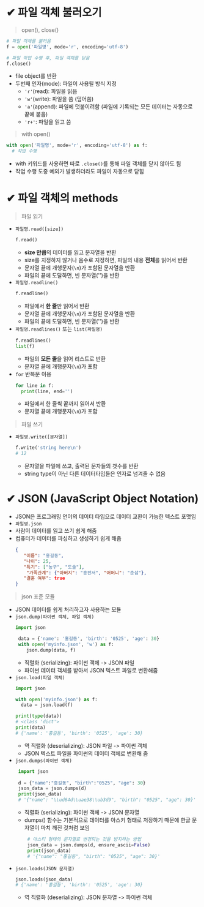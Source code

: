 # ✔ 파일 객체 불러오기
> open(), close()
```python
# 파일 객체를 불러옴
f = open('파일명', mode='r', encoding='utf-8')

# 파일 작업 수행 후, 파일 객체를 닫음
f.close()
```
- file object를 반환
- 두번째 인자(mode): 파일이 사용될 방식 지정
  - `'r'`(read): 파일을 읽음
  - `'w'`(write): 파일을 씀 (덮어씀)
  - `'a'`(append): 파일에 덧붙이려함 (파일에 기록되는 모든 데이터는 자동으로 끝에 붙음)
  - `'r+'`: 파일을 읽고 씀

> with open()
```python
with open('파일명', mode='r', encoding='utf-8') as f:
  # 작업 수행
```
- with 키워드를 사용하면 따로 `.close()`를 통해 파일 객체를 닫지 않아도 됨
- 작업 수행 도중 예외가 발생하더라도 파일이 자동으로 닫힘 



# ✔ 파일 객체의 methods
> 파일 읽기
- `파일명.read([size])`
  ```python
  f.read()
  ```
  - **size 만큼**의 데이터를 읽고 문자열을 반환
  - size를 지정하지 않거나 음수로 지정하면, 파일의 내용 **전체**를 읽어서 반환
  - 문자열 끝에 개행문자(`\n`)가 포함된 문자열을 반환
  - 파일의 끝에 도달하면, 빈 문자열('')을 반환
- `파일명.readline()`
  ```python
  f.readline()
  ```
  - 파일에서 **한 줄**만 읽어서 반환
  - 문자열 끝에 개행문자(`\n`)가 포함된 문자열을 반환
  - 파일의 끝에 도달하면, 빈 문자열('')을 반환
- `파일명.readlines()` 또는 `list(파일명)`
  ```python
  f.readlines()
  list(f)
  ```
  - 파일의 **모든 줄**을 읽어 리스트로 반환
  - 문자열 끝에 개행문자(`\n`)가 포함
- `for` 반복문 이용
  ```python
  for line in f:
    print(line, end='')
  ```
  - 파일에서 한 줄씩 꿑까지 읽어서 반환 
  - 문자열 끝에 개행문자(`\n`)가 포함

> 파일 쓰기
- `파일명.write([문자열])`
  ```python
  f.write('string here\n')
  # 12
  ```
  - 문자열을 파일에 쓰고, 출력된 문자들의 갯수를 반환
  - string type이 아닌 다른 데이터타입들은 인자로 넘겨줄 수 없음



# ✔ JSON (JavaScript Object Notation)
- JSON은 프로그래밍 언어의 데이터 타입으로 데이터 교환이 가능한 텍스트 포맷임
- `파일명.json`
- 사람이 데이터를 읽고 쓰기 쉽게 해줌
- 컴퓨터가 데이터를 파싱하고 생성하기 쉽게 해줌
  ```json
  {
     "이름": "홍길동", 
     "나이": 25, 
     "특기": ["농구", "도술"],
      "가족관계": {"아버지": "홍판서", "어머니": "춘섬"}, 
     "결혼 여부": true 
  }
  ```

> json 표준 모듈
- JSON 데이터를 쉽게 처리하고자 사용하는 모듈
- `json.dump(파이썬 객체, 파일 객체)`
  ```python
  import json

   data = {'name': '홍길동', 'birth': '0525', 'age': 30}
   with open('myinfo.json', 'w') as f:
      json.dump(data, f)
  ```
  - 직렬화 (serializing): 파이썬 객체 -> JSON 파일
  - 파이썬 데이터 객체를 받아서 JSON 텍스트 파일로 변환해줌
- `json.load(파일 객체)`
  ```python
  import json

  with open('myinfo.json') as f:
    data = json.load(f)
  
  print(type(data))
  # <class 'dict'>
  print(data)
  # {'name': '홍길동', 'birth': '0525', 'age': 30}
  ```
  - 역 직렬화 (deserializing): JSON 파일 -> 파이썬 객체
  - JSON 텍스트 파일을 파이썬의 데이터 객체로 변환해 줌
- `json.dumps(파이썬 객체)`
  ```python
   import json
   
   d = {"name":"홍길동", "birth":"0525", "age": 30}
   json_data = json.dumps(d)
   print(json_data)
   # '{"name": "\\ud64d\\uae38\\ub3d9", "birth": "0525", "age": 30}'
   ```
  - 직렬화 (serializing): 파이썬 객체 -> JSON 문자열
  - dumps() 함수는 기본적으로 데이터를 아스키 형태로 저장하기 때문에 한글 문자열이 마치 깨진 것처럼 보임
    ```python
     # 아스티 형태의 문자열로 변경되는 것을 방지하는 방법
     json_data = json.dumps(d, ensure_ascii=False)
     print(json_data)
     # '{"name": "홍길동", "birth": "0525", "age": 30}'
     ```
- `json.loads(JSON 문자열)`
  ```python
  json.loads(json_data)
  # {'name': '홍길동', 'birth': '0525', 'age': 30}
  ```
  - 역 직렬화 (deserializing): JSON 문자열 -> 파이썬 객체

